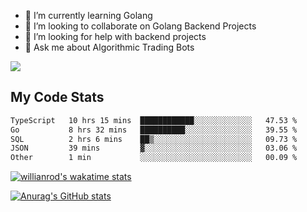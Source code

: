 
- 🌱 I’m currently learning Golang
- 👯 I’m looking to collaborate on Golang Backend Projects
- 🤔 I’m looking for help with backend projects
- 💬 Ask me about Algorithmic Trading Bots

![](https://github-profile-trophy.vercel.app/?username=kevinbarrero)

## My Code Stats

<!--START_SECTION:waka-->

```txt
TypeScript   10 hrs 15 mins  ████████████░░░░░░░░░░░░░   47.53 %
Go           8 hrs 32 mins   ██████████░░░░░░░░░░░░░░░   39.55 %
SQL          2 hrs 6 mins    ██▒░░░░░░░░░░░░░░░░░░░░░░   09.73 %
JSON         39 mins         ▓░░░░░░░░░░░░░░░░░░░░░░░░   03.06 %
Other        1 min           ░░░░░░░░░░░░░░░░░░░░░░░░░   00.09 %
```

<!--END_SECTION:waka-->

[![willianrod's wakatime stats](https://github-readme-stats.vercel.app/api/wakatime?username=holdandup&layout=compact&theme=react&custom_title=Wakatime%20All%20Time%20Stats&langs_count=8)](https://github.com/anuraghazra/github-readme-stats)

[![Anurag's GitHub stats](https://github-readme-stats.vercel.app/api?username=Kevinbarrero)](https://github.com/anuraghazra/github-readme-stats)




